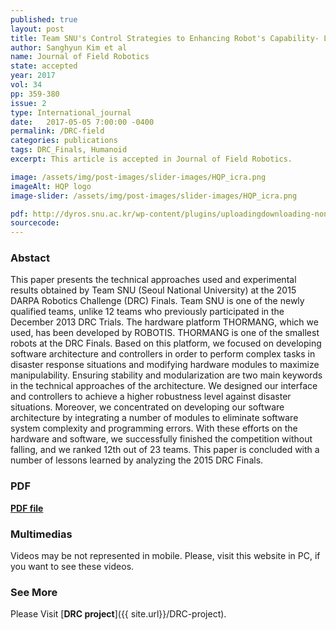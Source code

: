 ```yaml
---
published: true
layout: post
title: Team SNU's Control Strategies to Enhancing Robot's Capability- Lessons from the DARPA Robotics Challenge Finals 2015 
author: Sanghyun Kim et al
name: Journal of Field Robotics
state: accepted 
year: 2017
vol: 34
pp: 359-380
issue: 2
type: International_journal
date:   2017-05-05 7:00:00 -0400
permalink: /DRC-field
categories: publications
tags: DRC_Finals, Humanoid
excerpt: This article is accepted in Journal of Field Robotics. 

image: /assets/img/post-images/slider-images/HQP_icra.png
imageAlt: HQP logo
image-slider: /assets/img/post-images/slider-images/HQP_icra.png

pdf: http://dyros.snu.ac.kr/wp-content/plugins/uploadingdownloading-non-latin-filename/download.php?id=3231
sourcecode: 
---
```


### Abstact 
This paper presents the technical approaches used and experimental results obtained by Team SNU (Seoul National University) at the 2015 DARPA Robotics Challenge (DRC) Finals. Team SNU is one of the newly qualified teams, unlike 12 teams who previously participated in the December 2013 DRC Trials. The hardware platform THORMANG, which we used, has been developed by ROBOTIS. THORMANG is one of the smallest robots at the DRC Finals. Based on this platform, we focused on developing software architecture and controllers in order to perform complex tasks in disaster response situations and modifying hardware modules to maximize manipulability. Ensuring stability and modularization are two main keywords in the technical approaches of the architecture. We designed our interface and controllers to achieve a higher robustness level against disaster situations. Moreover, we concentrated on developing our software architecture by integrating a number of modules to eliminate software system complexity and programming errors. With these efforts on the hardware and software, we successfully finished the competition without falling, and we ranked 12th out of 23 teams. This paper is concluded with a number of lessons learned by analyzing the 2015 DRC Finals. 

### PDF 
[**PDF file**](http://dyros.snu.ac.kr/wp-content/plugins/uploadingdownloading-non-latin-filename/download.php?id=3231)

### Multimedias
Videos may be not represented in mobile. Please, visit this website in PC, if you want to see these videos. 

### See More
Please Visit [**DRC project**]({{ site.url}}/DRC-project).

